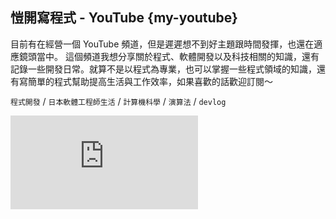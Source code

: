 ## 愷開寫程式 - YouTube {my-youtube}

目前有在經營一個 YouTube 頻道，但是遲遲想不到好主題跟時間發揮，也還在適應鏡頭當中。
這個頻道我想分享關於程式、軟體開發以及科技相關的知識，還有記錄一些開發日常。就算不是以程式為專業，也可以掌握一些程式領域的知識，還有寫簡單的程式幫助提高生活與工作效率，如果喜歡的話歡迎訂閱～

`程式開發` / `日本軟體工程師生活` / `計算機科學` / `演算法` / `devlog`

<iframe class="youtube" src="https://www.youtube.com/embed/96mYcXyQzyo" frameborder="0" allow="accelerometer; autoplay; encrypted-media; gyroscope; picture-in-picture" allowfullscreen></iframe>
